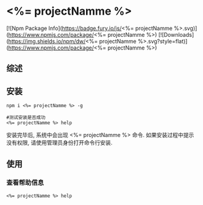 # <%= projectNamme %>

[![Npm Package Info](https://badge.fury.io/js/<%= projectNamme %>.svg)](https://www.npmjs.com/package/<%= projectNamme %>) [![Downloads](https://img.shields.io/npm/dw/<%= projectNamme %>.svg?style=flat)](https://www.npmjs.com/package/<%= projectNamme %>)

## 综述

## 安装

```shell
npm i <%= projectNamme %> -g

#测试安装是否成功
<%= projectNamme %> help
```

安装完毕后, 系统中会出现 <%= projectNamme %> 命令. 如果安装过程中提示没有权限, 请使用管理员身份打开命令行安装.

## 使用

### 查看帮助信息

```shell
<%= projectNamme %> help
```
